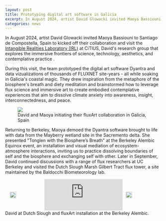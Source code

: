 ```yaml
---
layout: post
title: Prototyping digital art software in Galicia
excerpt: In August 2024, artist David Glowacki invited Maoya Bassiouni to Santiago de Compostella, Spain to kicked off their collaboration and visit the Intangible Realities Laboratory (IRL)...
categories: news
---
```



In August 2024, artist David Glowacki invited Maoya Bassiouni to Santiago de Compostella, Spain to kicked off their collaboration and visit the <a href="https://www.intangiblerealitieslab.org/">Intangible Realities Laboratory (IRL)</a> at CiTIUS, David's research group that explores the immersive frontiers of science, technology, aesthetics, and contemplative practice .


During this visit, the team prototyped the digital art software Dyantra and data vizualizations of thousands of FLUXNET site-years - all while soaking in Galicia's coastal magic. They drew inspiration from the metaphore of the biosphere's breath and diety meditation and brainstormed how to leverage flux science and immersive art to create embodied contemplative experiences that aim to dissolve climate anxiety into awareness, insight, interconnectedness, and peace. 


<figure>
	<img src="https://fluxnetart.github.io/images/santiago_1.png">
  <figcaption>David and Maoya initiating their fluxArt collaboration in Galicia, Spain</figcaption>
</figure>


Returning to Berkeley, Maoya demoed the Dyantra software brought to life with data from the Mayberry wetland site in the Sacremento delta. She presented "Tonglen with the Biosphere’s Breath" at the Berkeley Alembic Equinox event, an installation and visual mediation of ecosystem-atmosphere interactions, inviting us to practice dissolving boundaries of self and the biosphere and exchanging self with other. Later in September, David continued discussions with a range of flux researchers at UC Berkeley and visited the Dutch Slough Marsh Gilbert Tract flux tower, a site maintained by the Baldocchi Biometeorology lab. 


<div style="display: flex; align-items: center; justify-content: center; gap: 10px;">
    <img src="1_dutchslough.png" style="width: 20%;">
    <div style="width: 50%; position: relative; padding-bottom: 20%;">
        <iframe style="position: absolute; top: 0; left: 0; width: 100%; height: 100%;" 
            src="https://drive.google.com/file/d/19evol2iJZgeG6NQHTcM2nJC6IbIBNgZf/preview"
            frameborder="0" 
            allowfullscreen>
        </iframe>
    </div>
    <img src="1_alembic.png" style="width: 20%;">
</div>
<figcaption>David at Dutch Slough and fluxArt installation at the Berkeley Alembic.</figcaption>


